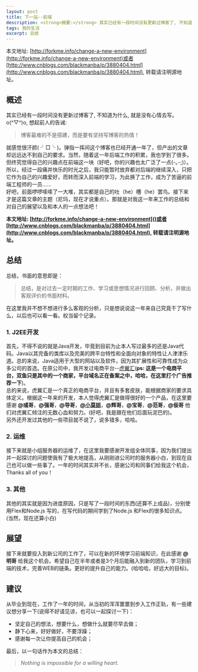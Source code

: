 ```yaml
---
layout: post
title: 下一站--前端
description: <strong>摘要:</strong> 其实已经有一段时间没有更新过博客了, 不知道为什么, 就是没有心情去写。o(^▽^)o.......<a href="/change-a-new-environment/" title="阅读全文">阅读全文</a>
tags: 我的生活
excerpt: 总结
---
```

本文地址: [http://forkme.info/change-a-new-environment](http://forkme.info/change-a-new-environment)或者[http://www.cnblogs.com/blackmanba/p/3880404.html](http://www.cnblogs.com/blackmanba/p/3880404.html), 转载请注明源地址。

## 概述
其实已经有一段时间没有更新过博客了, 不知道为什么, 就是没有心情去写。o(^▽^)o, 想起前人的告诫: 

> 博客最难的不是搭建，而是要有坚持写博客的热情！

就感觉很汗颜( ╯□╰ )。弹指一挥间这个博客也已经开通一年了，但产出的文章却远远达不到自己的要求。当然，随着这一年后端工作的积累，我也学到了很多。但终究觉得自己的兴趣点在前端这一块（好吧，你的兴趣也太广泛了一点(-｡-;)）。所以，经过一段痛并快乐的时光之后，我只能暂时放弃都对后端的继续深入，只把它作为自己的兴趣爱好，而转而深入前端的学习，为此换了工作，成为了苦逼的前端工程师的一员......  
好吧，前面啰啰嗦嗦了一大堆，其实都是自己的吐（he）槽（he）罢鸟。接下来才是这篇文章的主题（尼玛，现在才说重点）。那就是对我这一年来工作的总结和对自己的展望以及和本人的一点想法吧！

**本文地址: [http://forkme.info/change-a-new-environment]()或者[http://www.cnblogs.com/blackmanba/p/3880404.html](http://www.cnblogs.com/blackmanba/p/3880404.html), 转载请注明源地址。**

## 总结
总结，书面的意思即是：

> 总结，是对过去一定时期的工作、学习或思想情况进行回顾、分析，并做出客观评价的书面材料。

在这里我并不想不想进行多么客观的分析，只是想说说这一年来自己究竟干了写什么，以后也可以看一看。权当留个记录。

### 1. J2EE开发
首先，不得不说的就是Java开发，毕竟到目前为止本人写过最多的还是Java代码。Java以其完备的类库以及完美的跨平台特性和全面向对象的特性让人津津乐道。总的来说，Java适用于大型的网站以及软件，因为其扩展性和可靠性成为众多公司的首选。在原公司中，我开发过电商平台--[虎翼汇](http://www.e-doublefish.com/)(**ps: 这是一个电商平台，双鱼只是其中的一个商家，平台域名正在备案之中，哈哈，在这里打个广告推荐一下**)。  
总的来说，虎翼汇是一个真正的电商平台，并且有多套皮肤，能根据商家的要求具体定义。根据这一年来的开发，本人觉得虎翼汇是做得很好的一个产品，在这里要感谢 **@彧哥**，**@强哥**，**@导哥**，**[@小莫姐](http://weibo.com/u/2107083383?topnav=1&wvr=5&topsug=1)**，**@辉哥**，**@宝哥**，**@范哥**，**@佞哥** 他们对虎翼汇倾注的无数心血和努力。(好吧，我是跟在他们后面玩泥巴的)。  
另外还开发过其他的一些项目就不说了，说多错多，哈哈。

### 2. 运维
接下来就是小组服务器的运维了，在这里我要感谢开发组全体同事，因为我们提出并一起探讨的问题使我有了极大地提高，从刚刚进公司时的服务器小白，到现在自己也可以做一些事了。一年的时间其实并不长，感谢公司和同事们给我这个机会，Thanks all of you！

### 3. 其他
其他的其实就是因为进度原因，只是写了一段时间的东西(还算不上成品)，分别使用Flex和Node.js 写的，在写代码的期间学到了Node.js 和Flex的很多知识点。(当然，现在还算小白)

## 展望
接下来就要投入到新公司的工作了，可以在新的环境学习前端知识，在此感谢 **@明哥** 给我这个机会。希望自己在半年或者是3个月后能融入到新的团队，学习到前端的技术，完善WEB的链条。更好的提升自己的能力。(哈哈哈，好远大的目标)。

## 建议
从毕业到现在，工作了一年的时间，从当初的浑浑噩噩到步入工作正轨，有一些建议想分享一下(说得不好请见谅，也可以一起探讨一下)：

* 坚定自己的想法，想要什么，想做什么就要尽早去做；
* 静下心来，好好做好，不要浮躁；
* 感谢每一次让你提高自己的机会；

最后，以一句话作为本文的总结：

> *Nothing is impossible for a willing heart.*

[http://forkme.info/change-a-new-environment]:    http://forkme.info/change-a-new-environment